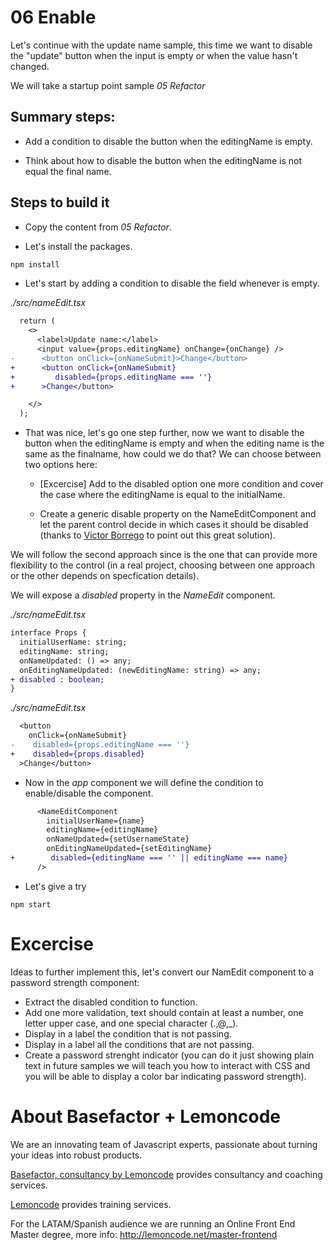 # 06 Enable

Let's continue with the update name sample, this time we want to disable the
"update" button when the input is empty or when the value hasn't changed.

We will take a startup point sample _05 Refactor_

## Summary steps:

- Add a condition to disable the button when the editingName is empty.

- Think about how to disable the button when the editingName is not equal
  the final name.

## Steps to build it

- Copy the content from _05 Refactor_.

- Let's install the packages.

```bash
npm install
```

- Let's start by adding a condition to disable the field whenever is empty.

_./src/nameEdit.tsx_

```diff
  return (
    <>
      <label>Update name:</label>
      <input value={props.editingName} onChange={onChange} />
-      <button onClick={onNameSubmit}>Change</button>
+      <button onClick={onNameSubmit}
+         disabled={props.editingName === ''}
+      >Change</button>

    </>
  );
```

- That was nice, let's go one step further, now we want to disable the button when
  the editingName is empty and when the editing name is the same as the finalname, how
  could we do that? We can choose between two options here:

  - [Excercise] Add to the disabled option one more condition and cover the case where
    the editingName is equal to the initialName.

  - Create a generic disable property on the NameEditComponent and let the parent control
    decide in which cases it should be disabled (thanks to [Victor Borrego](https://github.com/v-borrego) to point out this great solution).

We will follow the second approach since is the one that can provide more flexibility to the
control (in a real project, choosing between one approach or the other depends on specfication details).

We will expose a _disabled_ property in the _NameEdit_ component.

_./src/nameEdit.tsx_

```diff
interface Props {
  initialUserName: string;
  editingName: string;
  onNameUpdated: () => any;
  onEditingNameUpdated: (newEditingName: string) => any;
+ disabled : boolean;
}
```

_./src/nameEdit.tsx_

```diff
  <button
    onClick={onNameSubmit}
-    disabled={props.editingName === ''}
+    disabled={props.disabled}
  >Change</button>
```

- Now in the _app_ component we will define the condition to enable/disable the component.

```diff
      <NameEditComponent
        initialUserName={name}
        editingName={editingName}
        onNameUpdated={setUsernameState}
        onEditingNameUpdated={setEditingName}
+        disabled={editingName === '' || editingName === name}
      />
```

- Let's give a try

```
npm start
```

# Excercise

Ideas to further implement this, let's convert our NamEdit component to a password
strength component:

- Extract the disabled condition to function.
- Add one more validation, text should contain at least a number, one letter upper case,
  and one special character (.,@,\_).
- Display in a label the condition that is not passing.
- Display in a label all the conditions that are not passing.
- Create a password strenght indicator (you can do it just showing plain text
  in future samples we will teach you how to interact with CSS and you will
  be able to display a color bar indicating password strength).

# About Basefactor + Lemoncode

We are an innovating team of Javascript experts, passionate about turning your ideas into robust products.

[Basefactor, consultancy by Lemoncode](http://www.basefactor.com) provides consultancy and coaching services.

[Lemoncode](http://lemoncode.net/services/en/#en-home) provides training services.

For the LATAM/Spanish audience we are running an Online Front End Master degree, more info: http://lemoncode.net/master-frontend

